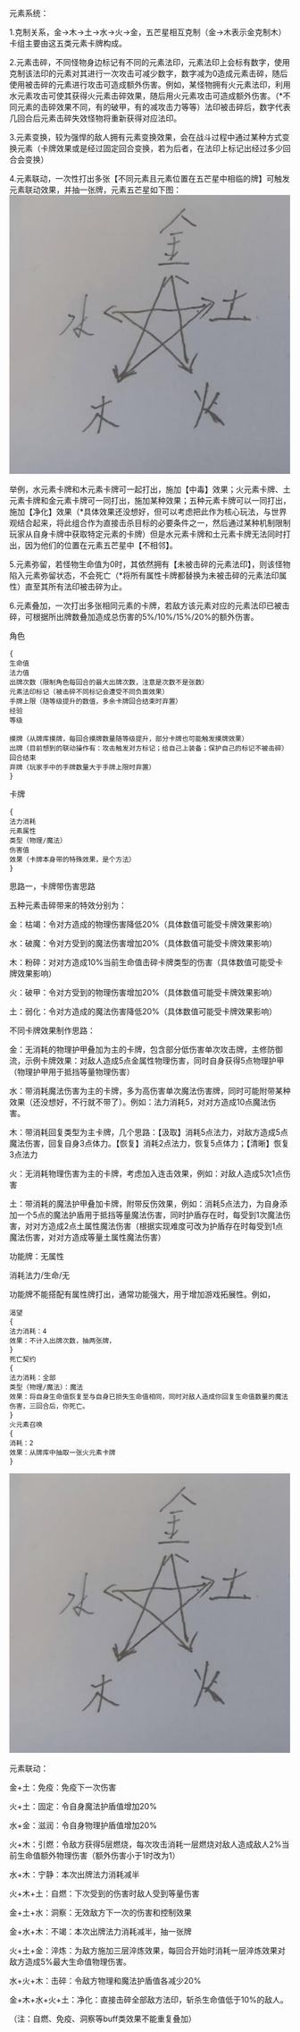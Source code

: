 ﻿元素系统：

1.克制关系，金->木->土->水->火->金，五芒星相互克制（金->木表示金克制木）卡组主要由这五类元素卡牌构成。

2.元素击碎，不同怪物身边标记有不同的元素法印，元素法印上会标有数字，使用克制该法印的元素对其进行一次攻击可减少数字，数字减为0造成元素击碎，随后使用被击碎的元素进行攻击可造成额外伤害。例如，某怪物拥有火元素法印，利用水元素攻击可使其获得火元素击碎效果，随后用火元素攻击可造成额外伤害。（*不同元素的击碎效果不同，有的破甲，有的减攻击力等等）法印被击碎后，数字代表几回合后元素击碎失效怪物将重新获得对应法印。

3.元素变换，较为强悍的敌人拥有元素变换效果，会在战斗过程中通过某种方式变换元素（卡牌效果或是经过固定回合变换，若为后者，在法印上标记出经过多少回合会变换）

4.元素联动，一次性打出多张【不同元素且元素位置在五芒星中相临的牌】可触发元素联动效果，并抽一张牌，元素五芒星如下图：
![avatar](images/pentacle.png)


举例，水元素卡牌和木元素卡牌可一起打出，施加【中毒】效果；火元素卡牌、土元素卡牌和金元素卡牌可一同打出，施加某种效果；五种元素卡牌可以一同打出，施加【净化】效果（*具体效果还没想好，但可以考虑把此作为核心玩法，与世界观结合起来，将此组合作为直接击杀目标的必要条件之一，然后通过某种机制限制玩家从自身卡牌中获取特定元素的卡牌）但是水元素卡牌和土元素卡牌无法同时打出，因为他们的位置在元素五芒星中【不相邻】。

5.元素弥留，若怪物生命值为0时，其依然拥有【未被击碎的元素法印】，则该怪物陷入元素弥留状态，不会死亡（*将所有属性卡牌都替换为未被击碎的元素法印属性）直至其所有法印被击碎为止。

6.元素叠加，一次打出多张相同元素的卡牌，若敌方该元素对应的元素法印已被击碎，可根据所出牌数叠加造成总伤害的5%/10%/15%/20%的额外伤害。


角色
```
{
生命值
法力值
出牌次数（限制角色每回合的最大出牌次数，注意是次数不是张数）
元素法印标记（被击碎不同标记会遭受不同负面效果）
手牌上限（随等级提升的数值，多余卡牌回合结束时弃置）
经验
等级

摸牌（从牌库摸牌，每回合摸牌数量随等级提升，部分卡牌也可能触发摸牌效果）
出牌（目前想到的联动操作有：攻击触发对方标记；给自己上装备；保护自己的标记不被击碎）
回合结束
弃牌（玩家手中的手牌数量大于手牌上限时弃置）
}
```


卡牌
```
{
法力消耗
元素属性
类型（物理/魔法）
伤害值
效果（卡牌本身带的特殊效果，是个方法）
}
```

思路一，卡牌带伤害思路

五种元素击碎带来的特效分别为：

金：枯竭：令对方造成的物理伤害降低20%（具体数值可能受卡牌效果影响）

水：破魔：令对方受到的魔法伤害增加20%（具体数值可能受卡牌效果影响）

木：粉碎：对对方造成10%当前生命值击碎卡牌类型的伤害（具体数值可能受卡牌效果影响）

火：破甲：令对方受到的物理伤害增加20%（具体数值可能受卡牌效果影响）

土：弱化：令对方造成的魔法伤害降低20%（具体数值可能受卡牌效果影响）

不同卡牌效果制作思路：

金：无消耗的物理护甲叠加为主的卡牌，包含部分低伤害单次攻击牌，主修防御流，示例卡牌效果：对敌人造成5点金属性物理伤害，同时自身获得5点物理护甲（物理护甲用于抵挡等量物理伤害）

水：带消耗魔法伤害为主的卡牌，多为高伤害单次魔法伤害牌，同时可能附带某种效果（还没想好，不行就不带了）。例如：法力消耗5，对对方造成10点魔法伤害。

木：带消耗回复类型为主卡牌，几个思路：【汲取】消耗5点法力，对敌方造成5点魔法伤害，回复自身3点体力。【恢复】消耗2点法力，恢复5点体力；【清晰】恢复3点法力

火：无消耗物理伤害为主的卡牌，考虑加入连击效果，例如：对敌人造成5次1点伤害

土：带消耗的魔法护甲叠加卡牌，附带反伤效果，例如：消耗5点法力，为自身添加一个5点的魔法护盾用于抵挡等量魔法伤害，同时护盾存在时，每受到1次魔法伤害，对对方造成2点土属性魔法伤害（根据实现难度可改为护盾存在时每受到1点魔法伤害，对对方造成等量土属性魔法伤害）

功能牌：无属性

消耗法力/生命/无

功能牌不能搭配有属性牌打出，通常功能强大，用于增加游戏拓展性。例如，
```
渴望
{
法力消耗：4
效果：不计入出牌次数，抽两张牌，
}
死亡契约
{
法力消耗：全部
类型（物理/魔法）：魔法
效果：将自身生命值恢复至与自身已损失生命值相同，同时对敌人造成你回复生命值数量的魔法伤害，三回合后，你死亡。
}
火元素召唤
{
消耗：2
效果：从牌库中抽取一张火元素卡牌
}
```

![avatar](images/pentacle.png)

元素联动：

金+土：免疫：免疫下一次伤害

火+土：固定：令自身魔法护盾值增加20%

水+金：滋润：令自身物理护盾值增加20%

火+木：引燃：令敌方获得5层燃烧，每次攻击消耗一层燃烧对敌人造成敌人2%当前生命值额外物理伤害（额外伤害小于1时改为1）

水+木：宁静：本次出牌法力消耗减半

火+木+土：自燃：下次受到的伤害时敌人受到等量伤害

金+土+水：洞察：无效敌方下一次的伤害和控制效果

金+水+木：不竭：本次出牌法力消耗减半，抽一张牌

火+土+金：淬炼：为敌方施加三层淬炼效果，每回合开始时消耗一层淬炼效果对敌方造成5%最大生命值物理伤害。

水+火+木：击碎：令敌方物理和魔法护盾值各减少20%

金+木+水+火+土：净化：直接击碎全部敌方法印，斩杀生命值低于10%的敌人。

（注：自燃、免疫、洞察等buff类效果不能重复叠加）

